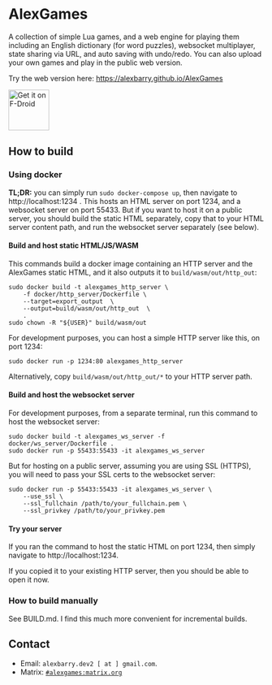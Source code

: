 # AlexGames

A collection of simple Lua games, and a web engine for playing them including an English dictionary (for word puzzles), websocket multiplayer, state sharing via URL, and auto saving with undo/redo. You can also upload your own games and play in the public web version.

Try the web version here: https://alexbarry.github.io/AlexGames

[<img src="https://fdroid.gitlab.io/artwork/badge/get-it-on.png"
     alt="Get it on F-Droid"
     height="80">](https://f-droid.org/packages/net.alexbarry.alexgames/)

## How to build

### Using docker

**TL;DR:** you can simply run `sudo docker-compose up`, then navigate to http://localhost:1234 . This hosts an HTML server on port 1234, and a websocket server on port 55433. But if you want to host it on a public server, you should build the static HTML separately, copy that to your HTML server content path, and run the websocket server separately (see below).

#### Build and host static HTML/JS/WASM

This commands build a docker image containing an HTTP server and the AlexGames static HTML, and it also outputs it to `build/wasm/out/http_out`:
```
sudo docker build -t alexgames_http_server \
	-f docker/http_server/Dockerfile \
	--target=export_output  \
	--output=build/wasm/out/http_out  \
	.
sudo chown -R "${USER}" build/wasm/out
```

For development purposes, you can host a simple HTTP server like this, on port 1234:
```
sudo docker run -p 1234:80 alexgames_http_server
```

Alternatively, copy `build/wasm/out/http_out/*` to your HTTP server path.

#### Build and host the websocket server

For development purposes, from a separate terminal, run this command to host the websocket server:
```
sudo docker build -t alexgames_ws_server -f docker/ws_server/Dockerfile .
sudo docker run -p 55433:55433 -it alexgames_ws_server
```

But for hosting on a public server, assuming you are using SSL (HTTPS), you will need to pass your SSL certs to the websocket server:

```
sudo docker run -p 55433:55433 -it alexgames_ws_server \
	--use_ssl \
	--ssl_fullchain /path/to/your_fullchain.pem \
	--ssl_privkey /path/to/your_privkey.pem
```

#### Try your server

If you ran the command to host the static HTML on port 1234, then simply navigate to http://localhost:1234.

If you copied it to your existing HTTP server, then you should be able to open it now.

### How to build manually

See BUILD.md. I find this much more convenient for incremental builds.

## Contact

* Email: `alexbarry.dev2 [ at ] gmail.com`.
* Matrix: [`#alexgames:matrix.org`](https://matrix.to/#/#alexgames:matrix.org)
